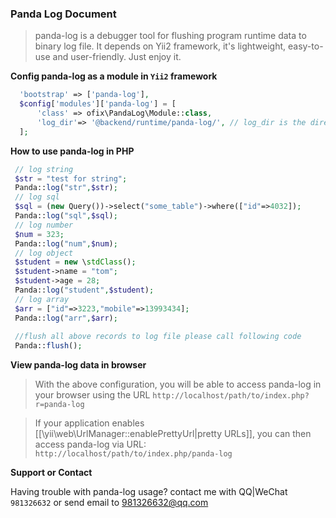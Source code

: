 ### Panda Log Document

> panda-log is a debugger tool for flushing program runtime data to binary log file.
 It depends on Yii2 framework, it's lightweight, easy-to-use and user-friendly. Just enjoy it.
 
**Config panda-log as a module in `Yii2`  framework**
```php 
  'bootstrap' => ['panda-log'],
  $config['modules']['panda-log'] = [
      'class' => ofix\PandaLog\Module::class,
      'log_dir'=> '@backend/runtime/panda-log/', // log_dir is the directory panda-log files located on
  ];
```

**How to use panda-log in PHP**
```php
 // log string
 $str = "test for string";
 Panda::log("str",$str);
 // log sql
 $sql = (new Query())->select("some_table")->where(["id"=>4032]);
 Panda::log("sql",$sql);
 // log number
 $num = 323;
 Panda::log("num",$num);
 // log object
 $student = new \stdClass();
 $student->name = "tom";
 $student->age = 28;
 Panda::log("student",$student);
 // log array
 $arr = ["id"=>3223,"mobile"=>13993434];
 Panda::log("arr",$arr);
 
 //flush all above records to log file please call following code
 Panda::flush();
```

**View panda-log data in browser**
>With the above configuration, you will be able to access panda-log in your browser using
 the URL `http://localhost/path/to/index.php?r=panda-log`

>If your application enables [[\yii\web\UrlManager::enablePrettyUrl|pretty URLs]],
you can then access panda-log via URL: `http://localhost/path/to/index.php/panda-log`


**Support or Contact**

Having trouble with panda-log usage? 
contact me with QQ|WeChat `981326632` or send email to 981326632@qq.com
